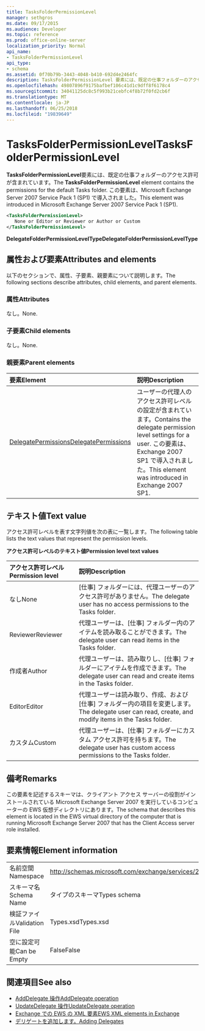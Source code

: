 ```yaml
---
title: TasksFolderPermissionLevel
manager: sethgros
ms.date: 09/17/2015
ms.audience: Developer
ms.topic: reference
ms.prod: office-online-server
localization_priority: Normal
api_name:
- TasksFolderPermissionLevel
api_type:
- schema
ms.assetid: 0f70b79b-3443-4048-b410-692d4e2464fc
description: TasksFolderPermissionLevel 要素には、既定の仕事フォルダーのアクセス許可が含まれています。 この要素は、Microsoft Exchange Server 2007 Service Pack 1 (SP1) で導入されました。
ms.openlocfilehash: 49807896f9175bafbef106c41d1c9dff8f6178c4
ms.sourcegitcommit: 34041125dc8c5f993b21cebfc4f8b72f0fd2cb6f
ms.translationtype: MT
ms.contentlocale: ja-JP
ms.lasthandoff: 06/25/2018
ms.locfileid: "19839649"
---
```

# <a name="tasksfolderpermissionlevel"></a><span data-ttu-id="5384e-104">TasksFolderPermissionLevel</span><span class="sxs-lookup"><span data-stu-id="5384e-104">TasksFolderPermissionLevel</span></span>

<span data-ttu-id="5384e-105">**TasksFolderPermissionLevel**要素には、既定の仕事フォルダーのアクセス許可が含まれています。</span><span class="sxs-lookup"><span data-stu-id="5384e-105">The **TasksFolderPermissionLevel** element contains the permissions for the default Tasks folder.</span></span> <span data-ttu-id="5384e-106">この要素は、Microsoft Exchange Server 2007 Service Pack 1 (SP1) で導入されました。</span><span class="sxs-lookup"><span data-stu-id="5384e-106">This element was introduced in Microsoft Exchange Server 2007 Service Pack 1 (SP1).</span></span> 
  
```xml
<TasksFolderPermissionLevel>
   None or Editor or Reviewer or Author or Custom
</TasksFolderPermissionLevel>
```

<span data-ttu-id="5384e-107">**DelegateFolderPermissionLevelType**</span><span class="sxs-lookup"><span data-stu-id="5384e-107">**DelegateFolderPermissionLevelType**</span></span>

## <a name="attributes-and-elements"></a><span data-ttu-id="5384e-108">属性および要素</span><span class="sxs-lookup"><span data-stu-id="5384e-108">Attributes and elements</span></span>

<span data-ttu-id="5384e-109">以下のセクションで、属性、子要素、親要素について説明します。</span><span class="sxs-lookup"><span data-stu-id="5384e-109">The following sections describe attributes, child elements, and parent elements.</span></span>
  
### <a name="attributes"></a><span data-ttu-id="5384e-110">属性</span><span class="sxs-lookup"><span data-stu-id="5384e-110">Attributes</span></span>

<span data-ttu-id="5384e-111">なし。</span><span class="sxs-lookup"><span data-stu-id="5384e-111">None.</span></span>
  
### <a name="child-elements"></a><span data-ttu-id="5384e-112">子要素</span><span class="sxs-lookup"><span data-stu-id="5384e-112">Child elements</span></span>

<span data-ttu-id="5384e-113">なし。</span><span class="sxs-lookup"><span data-stu-id="5384e-113">None.</span></span>
  
### <a name="parent-elements"></a><span data-ttu-id="5384e-114">親要素</span><span class="sxs-lookup"><span data-stu-id="5384e-114">Parent elements</span></span>

|<span data-ttu-id="5384e-115">**要素**</span><span class="sxs-lookup"><span data-stu-id="5384e-115">**Element**</span></span>|<span data-ttu-id="5384e-116">**説明**</span><span class="sxs-lookup"><span data-stu-id="5384e-116">**Description**</span></span>|
|:-----|:-----|
|[<span data-ttu-id="5384e-117">DelegatePermissions</span><span class="sxs-lookup"><span data-stu-id="5384e-117">DelegatePermissions</span></span>](delegatepermissions.md) <br/> |<span data-ttu-id="5384e-118">ユーザーの代理人のアクセス許可レベルの設定が含まれています。</span><span class="sxs-lookup"><span data-stu-id="5384e-118">Contains the delegate permission level settings for a user.</span></span> <span data-ttu-id="5384e-119">この要素は、Exchange 2007 SP1 で導入されました。</span><span class="sxs-lookup"><span data-stu-id="5384e-119">This element was introduced in Exchange 2007 SP1.</span></span>  <br/> |
   
## <a name="text-value"></a><span data-ttu-id="5384e-120">テキスト値</span><span class="sxs-lookup"><span data-stu-id="5384e-120">Text value</span></span>

<span data-ttu-id="5384e-121">アクセス許可レベルを表す文字列値を次の表に一覧します。</span><span class="sxs-lookup"><span data-stu-id="5384e-121">The following table lists the text values that represent the permission levels.</span></span>
  
<span data-ttu-id="5384e-122">**アクセス許可レベルのテキスト値**</span><span class="sxs-lookup"><span data-stu-id="5384e-122">**Permission level text values**</span></span>

|<span data-ttu-id="5384e-123">**アクセス許可レベル**</span><span class="sxs-lookup"><span data-stu-id="5384e-123">**Permission level**</span></span>|<span data-ttu-id="5384e-124">**説明**</span><span class="sxs-lookup"><span data-stu-id="5384e-124">**Description**</span></span>|
|:-----|:-----|
|<span data-ttu-id="5384e-125">なし</span><span class="sxs-lookup"><span data-stu-id="5384e-125">None</span></span>  <br/> |<span data-ttu-id="5384e-126">[仕事] フォルダーには、代理ユーザーのアクセス許可がありません。</span><span class="sxs-lookup"><span data-stu-id="5384e-126">The delegate user has no access permissions to the Tasks folder.</span></span>  <br/> |
|<span data-ttu-id="5384e-127">Reviewer</span><span class="sxs-lookup"><span data-stu-id="5384e-127">Reviewer</span></span>  <br/> |<span data-ttu-id="5384e-128">代理ユーザーは、[仕事] フォルダー内のアイテムを読み取ることができます。</span><span class="sxs-lookup"><span data-stu-id="5384e-128">The delegate user can read items in the Tasks folder.</span></span>  <br/> |
|<span data-ttu-id="5384e-129">作成者</span><span class="sxs-lookup"><span data-stu-id="5384e-129">Author</span></span>  <br/> |<span data-ttu-id="5384e-130">代理ユーザーは、読み取りし、[仕事] フォルダーにアイテムを作成できます。</span><span class="sxs-lookup"><span data-stu-id="5384e-130">The delegate user can read and create items in the Tasks folder.</span></span>  <br/> |
|<span data-ttu-id="5384e-131">Editor</span><span class="sxs-lookup"><span data-stu-id="5384e-131">Editor</span></span>  <br/> |<span data-ttu-id="5384e-132">代理ユーザーは読み取り、作成、および [仕事] フォルダー内の項目を変更します。</span><span class="sxs-lookup"><span data-stu-id="5384e-132">The delegate user can read, create, and modify items in the Tasks folder.</span></span>  <br/> |
|<span data-ttu-id="5384e-133">カスタム</span><span class="sxs-lookup"><span data-stu-id="5384e-133">Custom</span></span>  <br/> |<span data-ttu-id="5384e-134">代理ユーザーは、[仕事] フォルダーにカスタム アクセス許可を持ちます。</span><span class="sxs-lookup"><span data-stu-id="5384e-134">The delegate user has custom access permissions to the Tasks folder.</span></span>  <br/> |
   
## <a name="remarks"></a><span data-ttu-id="5384e-135">備考</span><span class="sxs-lookup"><span data-stu-id="5384e-135">Remarks</span></span>

<span data-ttu-id="5384e-136">この要素を記述するスキーマは、クライアント アクセス サーバーの役割がインストールされている Microsoft Exchange Server 2007 を実行しているコンピューターの EWS 仮想ディレクトリにあります。</span><span class="sxs-lookup"><span data-stu-id="5384e-136">The schema that describes this element is located in the EWS virtual directory of the computer that is running Microsoft Exchange Server 2007 that has the Client Access server role installed.</span></span>
  
## <a name="element-information"></a><span data-ttu-id="5384e-137">要素情報</span><span class="sxs-lookup"><span data-stu-id="5384e-137">Element information</span></span>

|||
|:-----|:-----|
|<span data-ttu-id="5384e-138">名前空間</span><span class="sxs-lookup"><span data-stu-id="5384e-138">Namespace</span></span>  <br/> |http://schemas.microsoft.com/exchange/services/2006/types  <br/> |
|<span data-ttu-id="5384e-139">スキーマ名</span><span class="sxs-lookup"><span data-stu-id="5384e-139">Schema Name</span></span>  <br/> |<span data-ttu-id="5384e-140">タイプのスキーマ</span><span class="sxs-lookup"><span data-stu-id="5384e-140">Types schema</span></span>  <br/> |
|<span data-ttu-id="5384e-141">検証ファイル</span><span class="sxs-lookup"><span data-stu-id="5384e-141">Validation File</span></span>  <br/> |<span data-ttu-id="5384e-142">Types.xsd</span><span class="sxs-lookup"><span data-stu-id="5384e-142">Types.xsd</span></span>  <br/> |
|<span data-ttu-id="5384e-143">空に設定可能</span><span class="sxs-lookup"><span data-stu-id="5384e-143">Can be Empty</span></span>  <br/> |<span data-ttu-id="5384e-144">False</span><span class="sxs-lookup"><span data-stu-id="5384e-144">False</span></span>  <br/> |
   
## <a name="see-also"></a><span data-ttu-id="5384e-145">関連項目</span><span class="sxs-lookup"><span data-stu-id="5384e-145">See also</span></span>

- [<span data-ttu-id="5384e-146">AddDelegate 操作</span><span class="sxs-lookup"><span data-stu-id="5384e-146">AddDelegate operation</span></span>](adddelegate-operation.md)
- [<span data-ttu-id="5384e-147">UpdateDelegate 操作</span><span class="sxs-lookup"><span data-stu-id="5384e-147">UpdateDelegate operation</span></span>](updatedelegate-operation.md)
- [<span data-ttu-id="5384e-148">Exchange での EWS の XML 要素</span><span class="sxs-lookup"><span data-stu-id="5384e-148">EWS XML elements in Exchange</span></span>](ews-xml-elements-in-exchange.md)
- [<span data-ttu-id="5384e-149">デリゲートを追加します。</span><span class="sxs-lookup"><span data-stu-id="5384e-149">Adding Delegates</span></span>](http://msdn.microsoft.com/library/3a744150-66a3-4a13-9433-793603ba5038%28Office.15%29.aspx)

